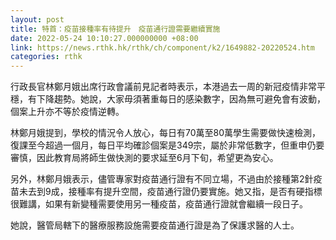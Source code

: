 ```yaml
---
layout: post
title: 特首：疫苗接種率有待提升　疫苗通行證需要繼續實施
date: 2022-05-24 10:10:27.000000000 +08:00
link: https://news.rthk.hk/rthk/ch/component/k2/1649882-20220524.htm
categories: rthk
---
```


行政長官林鄭月娥出席行政會議前見記者時表示，本港過去一周的新冠疫情非常平穩，有下降趨勢。她說，大家毋須著重每日的感染數字，因為無可避免會有波動，個案上升亦不等於疫情逆轉。

林鄭月娥提到，學校的情況令人放心，每日有70萬至80萬學生需要做快速檢測，復課至今超過一個月，每日平均確診個案是349宗，屬於非常低數字，但重申仍要審慎，因此教育局將師生做快測的要求延至6月下旬，希望更為安心。

另外，林鄭月娥表示，儘管專家對疫苗通行證有不同立場，不過由於接種第2針疫苗未去到9成，接種率有提升空間，疫苗通行證仍要實施。她又指，是否有硬指標很難講，如果有新變種需要使用另一種疫苗，疫苗通行證就會繼續一段日子。

她說，醫管局轄下的醫療服務設施需要疫苗通行證是為了保護求醫的人士。
